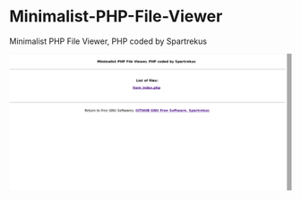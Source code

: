 # Minimalist-PHP-File-Viewer
Minimalist PHP File Viewer, PHP coded by Spartrekus 


![](https://raw.githubusercontent.com/spartrekus/Minimalist-PHP-File-Viewer/master/20171021205708-screenshot-php-file-viewer.png)


